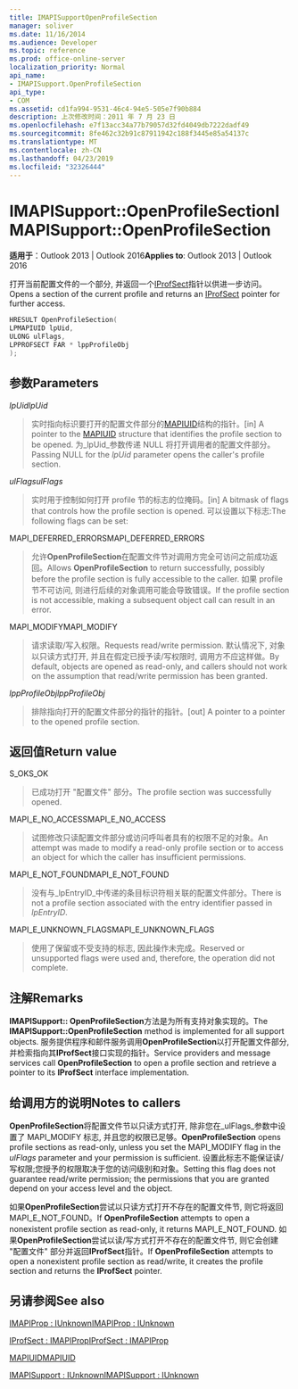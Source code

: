 ```yaml
---
title: IMAPISupportOpenProfileSection
manager: soliver
ms.date: 11/16/2014
ms.audience: Developer
ms.topic: reference
ms.prod: office-online-server
localization_priority: Normal
api_name:
- IMAPISupport.OpenProfileSection
api_type:
- COM
ms.assetid: cd1fa994-9531-46c4-94e5-505e7f90b884
description: 上次修改时间：2011 年 7 月 23 日
ms.openlocfilehash: e7f13acc34a77b79057d32fd4049db7222dadf49
ms.sourcegitcommit: 8fe462c32b91c87911942c188f3445e85a54137c
ms.translationtype: MT
ms.contentlocale: zh-CN
ms.lasthandoff: 04/23/2019
ms.locfileid: "32326444"
---
```

# <a name="imapisupportopenprofilesection"></a><span data-ttu-id="d7d4c-103">IMAPISupport::OpenProfileSection</span><span class="sxs-lookup"><span data-stu-id="d7d4c-103">IMAPISupport::OpenProfileSection</span></span>

  
  
<span data-ttu-id="d7d4c-104">**适用于**：Outlook 2013 | Outlook 2016</span><span class="sxs-lookup"><span data-stu-id="d7d4c-104">**Applies to**: Outlook 2013 | Outlook 2016</span></span> 
  
<span data-ttu-id="d7d4c-105">打开当前配置文件的一个部分, 并返回一个[IProfSect](iprofsectimapiprop.md)指针以供进一步访问。</span><span class="sxs-lookup"><span data-stu-id="d7d4c-105">Opens a section of the current profile and returns an [IProfSect](iprofsectimapiprop.md) pointer for further access.</span></span> 
  
```cpp
HRESULT OpenProfileSection(
LPMAPIUID lpUid,
ULONG ulFlags,
LPPROFSECT FAR * lppProfileObj
);
```

## <a name="parameters"></a><span data-ttu-id="d7d4c-106">参数</span><span class="sxs-lookup"><span data-stu-id="d7d4c-106">Parameters</span></span>

 <span data-ttu-id="d7d4c-107">_lpUid_</span><span class="sxs-lookup"><span data-stu-id="d7d4c-107">_lpUid_</span></span>
  
> <span data-ttu-id="d7d4c-108">实时指向标识要打开的配置文件部分的[MAPIUID](mapiuid.md)结构的指针。</span><span class="sxs-lookup"><span data-stu-id="d7d4c-108">[in] A pointer to the [MAPIUID](mapiuid.md) structure that identifies the profile section to be opened.</span></span> <span data-ttu-id="d7d4c-109">为_lpUid_参数传递 NULL 将打开调用者的配置文件部分。</span><span class="sxs-lookup"><span data-stu-id="d7d4c-109">Passing NULL for the  _lpUid_ parameter opens the caller's profile section.</span></span> 
    
 <span data-ttu-id="d7d4c-110">_ulFlags_</span><span class="sxs-lookup"><span data-stu-id="d7d4c-110">_ulFlags_</span></span>
  
> <span data-ttu-id="d7d4c-111">实时用于控制如何打开 profile 节的标志的位掩码。</span><span class="sxs-lookup"><span data-stu-id="d7d4c-111">[in] A bitmask of flags that controls how the profile section is opened.</span></span> <span data-ttu-id="d7d4c-112">可以设置以下标志:</span><span class="sxs-lookup"><span data-stu-id="d7d4c-112">The following flags can be set:</span></span>
    
<span data-ttu-id="d7d4c-113">MAPI_DEFERRED_ERRORS</span><span class="sxs-lookup"><span data-stu-id="d7d4c-113">MAPI_DEFERRED_ERRORS</span></span> 
  
> <span data-ttu-id="d7d4c-114">允许**OpenProfileSection**在配置文件节对调用方完全可访问之前成功返回。</span><span class="sxs-lookup"><span data-stu-id="d7d4c-114">Allows **OpenProfileSection** to return successfully, possibly before the profile section is fully accessible to the caller.</span></span> <span data-ttu-id="d7d4c-115">如果 profile 节不可访问, 则进行后续的对象调用可能会导致错误。</span><span class="sxs-lookup"><span data-stu-id="d7d4c-115">If the profile section is not accessible, making a subsequent object call can result in an error.</span></span> 
    
<span data-ttu-id="d7d4c-116">MAPI_MODIFY</span><span class="sxs-lookup"><span data-stu-id="d7d4c-116">MAPI_MODIFY</span></span> 
  
> <span data-ttu-id="d7d4c-117">请求读取/写入权限。</span><span class="sxs-lookup"><span data-stu-id="d7d4c-117">Requests read/write permission.</span></span> <span data-ttu-id="d7d4c-118">默认情况下, 对象以只读方式打开, 并且在假定已授予读/写权限时, 调用方不应这样做。</span><span class="sxs-lookup"><span data-stu-id="d7d4c-118">By default, objects are opened as read-only, and callers should not work on the assumption that read/write permission has been granted.</span></span> 
    
 <span data-ttu-id="d7d4c-119">_lppProfileObj_</span><span class="sxs-lookup"><span data-stu-id="d7d4c-119">_lppProfileObj_</span></span>
  
> <span data-ttu-id="d7d4c-120">排除指向打开的配置文件部分的指针的指针。</span><span class="sxs-lookup"><span data-stu-id="d7d4c-120">[out] A pointer to a pointer to the opened profile section.</span></span>
    
## <a name="return-value"></a><span data-ttu-id="d7d4c-121">返回值</span><span class="sxs-lookup"><span data-stu-id="d7d4c-121">Return value</span></span>

<span data-ttu-id="d7d4c-122">S_OK</span><span class="sxs-lookup"><span data-stu-id="d7d4c-122">S_OK</span></span> 
  
> <span data-ttu-id="d7d4c-123">已成功打开 "配置文件" 部分。</span><span class="sxs-lookup"><span data-stu-id="d7d4c-123">The profile section was successfully opened.</span></span>
    
<span data-ttu-id="d7d4c-124">MAPI_E_NO_ACCESS</span><span class="sxs-lookup"><span data-stu-id="d7d4c-124">MAPI_E_NO_ACCESS</span></span> 
  
> <span data-ttu-id="d7d4c-125">试图修改只读配置文件部分或访问呼叫者具有的权限不足的对象。</span><span class="sxs-lookup"><span data-stu-id="d7d4c-125">An attempt was made to modify a read-only profile section or to access an object for which the caller has insufficient permissions.</span></span>
    
<span data-ttu-id="d7d4c-126">MAPI_E_NOT_FOUND</span><span class="sxs-lookup"><span data-stu-id="d7d4c-126">MAPI_E_NOT_FOUND</span></span> 
  
> <span data-ttu-id="d7d4c-127">没有与_lpEntryID_中传递的条目标识符相关联的配置文件部分。</span><span class="sxs-lookup"><span data-stu-id="d7d4c-127">There is not a profile section associated with the entry identifier passed in  _lpEntryID_.</span></span>
    
<span data-ttu-id="d7d4c-128">MAPI_E_UNKNOWN_FLAGS</span><span class="sxs-lookup"><span data-stu-id="d7d4c-128">MAPI_E_UNKNOWN_FLAGS</span></span> 
  
> <span data-ttu-id="d7d4c-129">使用了保留或不受支持的标志, 因此操作未完成。</span><span class="sxs-lookup"><span data-stu-id="d7d4c-129">Reserved or unsupported flags were used and, therefore, the operation did not complete.</span></span>
    
## <a name="remarks"></a><span data-ttu-id="d7d4c-130">注解</span><span class="sxs-lookup"><span data-stu-id="d7d4c-130">Remarks</span></span>

<span data-ttu-id="d7d4c-131">**IMAPISupport:: OpenProfileSection**方法是为所有支持对象实现的。</span><span class="sxs-lookup"><span data-stu-id="d7d4c-131">The **IMAPISupport::OpenProfileSection** method is implemented for all support objects.</span></span> <span data-ttu-id="d7d4c-132">服务提供程序和邮件服务调用**OpenProfileSection**以打开配置文件部分, 并检索指向其**IProfSect**接口实现的指针。</span><span class="sxs-lookup"><span data-stu-id="d7d4c-132">Service providers and message services call **OpenProfileSection** to open a profile section and retrieve a pointer to its **IProfSect** interface implementation.</span></span> 
  
## <a name="notes-to-callers"></a><span data-ttu-id="d7d4c-133">给调用方的说明</span><span class="sxs-lookup"><span data-stu-id="d7d4c-133">Notes to callers</span></span>

 <span data-ttu-id="d7d4c-134">**OpenProfileSection**将配置文件节以只读方式打开, 除非您在_ulFlags_参数中设置了 MAPI_MODIFY 标志, 并且您的权限已足够。</span><span class="sxs-lookup"><span data-stu-id="d7d4c-134">**OpenProfileSection** opens profile sections as read-only, unless you set the MAPI_MODIFY flag in the  _ulFlags_ parameter and your permission is sufficient.</span></span> <span data-ttu-id="d7d4c-135">设置此标志不能保证读/写权限;您授予的权限取决于您的访问级别和对象。</span><span class="sxs-lookup"><span data-stu-id="d7d4c-135">Setting this flag does not guarantee read/write permission; the permissions that you are granted depend on your access level and the object.</span></span> 
  
<span data-ttu-id="d7d4c-136">如果**OpenProfileSection**尝试以只读方式打开不存在的配置文件节, 则它将返回 MAPI_E_NOT_FOUND。</span><span class="sxs-lookup"><span data-stu-id="d7d4c-136">If **OpenProfileSection** attempts to open a nonexistent profile section as read-only, it returns MAPI_E_NOT_FOUND.</span></span> <span data-ttu-id="d7d4c-137">如果**OpenProfileSection**尝试以读/写方式打开不存在的配置文件节, 则它会创建 "配置文件" 部分并返回**IProfSect**指针。</span><span class="sxs-lookup"><span data-stu-id="d7d4c-137">If **OpenProfileSection** attempts to open a nonexistent profile section as read/write, it creates the profile section and returns the **IProfSect** pointer.</span></span> 
  
## <a name="see-also"></a><span data-ttu-id="d7d4c-138">另请参阅</span><span class="sxs-lookup"><span data-stu-id="d7d4c-138">See also</span></span>



[<span data-ttu-id="d7d4c-139">IMAPIProp : IUnknown</span><span class="sxs-lookup"><span data-stu-id="d7d4c-139">IMAPIProp : IUnknown</span></span>](imapipropiunknown.md)
  
[<span data-ttu-id="d7d4c-140">IProfSect : IMAPIProp</span><span class="sxs-lookup"><span data-stu-id="d7d4c-140">IProfSect : IMAPIProp</span></span>](iprofsectimapiprop.md)
  
[<span data-ttu-id="d7d4c-141">MAPIUID</span><span class="sxs-lookup"><span data-stu-id="d7d4c-141">MAPIUID</span></span>](mapiuid.md)
  
[<span data-ttu-id="d7d4c-142">IMAPISupport : IUnknown</span><span class="sxs-lookup"><span data-stu-id="d7d4c-142">IMAPISupport : IUnknown</span></span>](imapisupportiunknown.md)

